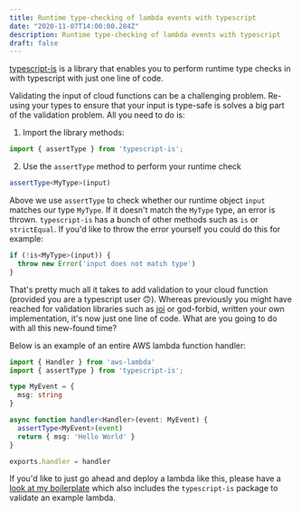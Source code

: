 ```yaml
---
title: Runtime type-checking of lambda events with typescript
date: "2020-11-07T14:00:00.284Z"
description: Runtime type-checking of lambda events with typescript
draft: false
---
```


[typescript-is](https://github.com/woutervh-/typescript-is) is a library that enables you to perform runtime type checks in with typescript with just one line of code. 

Validating the input of cloud functions can be a challenging problem. Re-using your types to ensure that your input is type-safe is solves a big part of the validation problem. All you need to do is:

1. Import the library methods:

```ts
import { assertType } from 'typescript-is';
```

2. Use the `assertType` method to perform your runtime check

```ts
assertType<MyType>(input)
```

Above we use `assertType` to check whether our runtime object `input` matches our type `MyType`. If it doesn't match the `MyType` type, an error is thrown. `typescript-is` has a bunch of other methods such as `is` or `strictEqual`. If you'd like to throw the error yourself you could do this for example:

```ts
if (!is<MyType>(input)) {
  throw new Error('input does not match type')
}
```

That's pretty much all it takes to add validation to your cloud function (provided you are a typescript user 🙃). Whereas previously you might have reached for validation libraries such as [joi](https://github.com/sideway/joi) or god-forbid, written your own implementation, it's now just one line of code. What are you going to do with all this new-found time?

Below is an example of an entire AWS lambda function handler:

```ts
import { Handler } from 'aws-lambda'
import { assertType } from 'typescript-is';

type MyEvent = {
  msg: string
}

async function handler<Handler>(event: MyEvent) {
  assertType<MyEvent>(event)
  return { msg: 'Hello World' }
}

exports.handler = handler
```

If you'd like to just go ahead and deploy a lambda like this, please have a [look at my boilerplate](https://github.com/juliankrispel/typescript-aws-lambda-terraform) which also includes the `typescript-is` package to validate an example lambda. 
